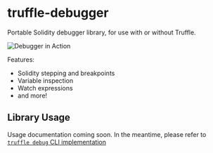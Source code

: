 # truffle-debugger

Portable Solidity debugger library, for use with or without Truffle.

![Debugger in Action](https://i.imgur.com/0j5m4KW.gif)

Features:
- Solidity stepping and breakpoints
- Variable inspection
- Watch expressions
- and more!

## Library Usage

Usage documentation coming soon. In the meantime, please refer to [`truffle debug` CLI implementation](https://github.com/trufflesuite/truffle-core/blob/develop/lib/commands/debug.js)
